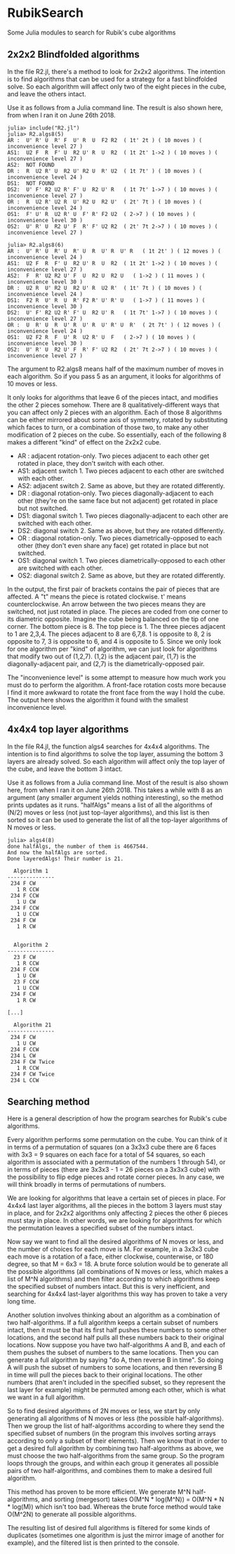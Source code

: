 # RubikSearch
Some Julia modules to search for Rubik's cube algorithms

## 2x2x2 Blindfolded algorithms

In the file R2.jl, there's a method to look for 2x2x2 algorithms.
The intention is to find algorithms that can be used for a strategy for a fast blindfolded solve.
So each algorithm will affect only two of the eight pieces in the cube, and leave the others intact.

Use it as follows from a Julia command line.
The result is also shown here, from when I ran it on June 26th 2018.

```
julia> include("R2.jl")
julia> R2.algs8(5)
AR :  U' R' U  R' F  U' R  U  F2 R2  ( 1t' 2t ) ( 10 moves ) ( inconvenience level 27 )
AS1:  U2 F  R  F' U  R2 U' R  U  R2  ( 1t 2t' 1->2 ) ( 10 moves ) ( inconvenience level 27 )
AS2:  NOT FOUND
DR :  R  U2 R' U  R2 U' R2 U  R' U2  ( 1t 7t' ) ( 10 moves ) ( inconvenience level 24 )
DS1:  NOT FOUND
DS2:  U' F' R2 U2 R' F' U  R2 U' R   ( 1t 7t' 1->7 ) ( 10 moves ) ( inconvenience level 27 )
OR :  R  U2 R' U2 R  U' R2 U  R2 U'  ( 2t' 7t ) ( 10 moves ) ( inconvenience level 24 )
OS1:  F' U' R  U2 R' U  F' R' F2 U2  ( 2->7 ) ( 10 moves ) ( inconvenience level 30 )
OS2:  U' R' U  R2 U' F  R' F' U2 R2  ( 2t' 7t 2->7 ) ( 10 moves ) ( inconvenience level 27 )

julia> R2.algs8(6)
AR :  U' R' U  R' U  R' U  R  U' R  U' R   ( 1t 2t' ) ( 12 moves ) ( inconvenience level 24 )
AS1:  U2 F  R  F' U  R2 U' R  U  R2  ( 1t 2t' 1->2 ) ( 10 moves ) ( inconvenience level 27 )
AS2:  F  R' U2 R2 U' F  U  R2 U  R2 U   ( 1->2 ) ( 11 moves ) ( inconvenience level 30 )
DR :  U2 R  U' R2 U  R2 U' R  U2 R'  ( 1t' 7t ) ( 10 moves ) ( inconvenience level 24 )
DS1:  F2 R  U' R  U  R' F2 R' U' R' U   ( 1->7 ) ( 11 moves ) ( inconvenience level 30 )
DS2:  U' F' R2 U2 R' F' U  R2 U' R   ( 1t 7t' 1->7 ) ( 10 moves ) ( inconvenience level 27 )
OR :  U  R' U  R  U' R  U' R  U' R' U  R'  ( 2t 7t' ) ( 12 moves ) ( inconvenience level 24 )
OS1:  U2 F2 R  F  U' R  U2 R' U  F   ( 2->7 ) ( 10 moves ) ( inconvenience level 30 )
OS2:  U' R' U  R2 U' F  R' F' U2 R2  ( 2t' 7t 2->7 ) ( 10 moves ) ( inconvenience level 27 )
```

The argument to R2.algs8 means half of the maximum number of moves in each algorithm.
So if you pass 5 as an argument, it looks for algorithms of 10 moves or less.

It only looks for algorithms that leave 6 of the pieces intact, and modifies the other 2 pieces somehow.
There are 8 qualitatively-different ways that you can affect only 2 pieces with an algorithm.
Each of those 8 algorithms can be either mirrored about some axis of symmetry, rotated by substituting which faces to turn,
or a combination of those two, to make any other modification of 2 pieces on the cube.
So essentially, each of the following 8 makes a different "kind" of effect on the 2x2x2 cube.
- AR : adjacent rotation-only. Two pieces adjacent to each other get rotated in place, they don't switch with each other.
- AS1: adjacent switch 1. Two pieces adjacent to each other are switched with each other.
- AS2: adjacent switch 2. Same as above, but they are rotated differently.
- DR : diagonal rotation-only. Two pieces diagonally-adjacent to each other (they're on the same face but not adjacent) get rotated in place but not switched.
- DS1: diagonal switch 1. Two pieces diagonally-adjacent to each other are switched with each other.
- DS2: diagonal switch 2. Same as above, but they are rotated differently.
- OR : diagonal rotation-only. Two pieces diametrically-opposed to each other (they don't even share any face) get rotated in place but not switched.
- OS1: diagonal switch 1. Two pieces diametrically-opposed to each other are switched with each other.
- OS2: diagonal switch 2. Same as above, but they are rotated differently.
  
In the output, the first pair of brackets contains the pair of pieces that are affected.
A "t" means the piece is rotated clockwise. t' means counterclockwise.
An arrow between the two pieces means they are switched, not just rotated in place.
The pieces are coded from one corner to its diametric opposite.
Imagine the cube being balanced on the tip of one corner.
The bottom piece is 8. The top piece is 1. The three pieces adjacent to 1 are 2,3,4. The pieces adjacent to 8 are 6,7,8.
1 is opposite to 8, 2 is opposite to 7, 3 is opposite to 6, and 4 is opposite to 5.
Since we only look for one algorithm per "kind" of algorithm, we can just look for algorithms that modify two out of (1,2,7).
(1,2) is the adjacent pair, (1,7) is the diagonally-adjacent pair, and (2,7) is the diametrically-opposed pair.

The "inconvenience level" is some attempt to measure how much work you must do to perform the algorithm.
A front-face rotation costs more because I find it more awkward to rotate the front face from the way I hold the cube.
The output here shows the algorithm it found with the smallest inconvenience level.

## 4x4x4 top layer algorithms

In the file R4.jl, the function algs4 searches for 4x4x4 algorithms.
The intention is to find algorithms to solve the top layer, assuming the bottom 3 layers are already solved.
So each algorithm will affect only the top layer of the cube, and leave the bottom 3 intact.

Use it as follows from a Julia command line.
Most of the result is also shown here, from when I ran it on June 26th 2018.
This takes a while with 8 as an argument (any smaller argument yields nothing interesting),
so the method prints updates as it runs.
"halfAlgs" means a list of all the algorithms of (N/2) moves or less (not just top-layer algorithms),
and this list is then sorted so it can be used to generate the list of all the top-layer algorithms of N moves or less.

```
julia> algs4(8)
done halfAlgs, the number of them is 4667544.
And now the halfAlgs are sorted.
Done layeredAlgs! Their number is 21.

  Algorithm 1
---------------
 234 F CW
   1 R CCW
 234 F CCW
   1 U CW
 234 F CCW
   1 U CCW
 234 F CW
   1 R CW


  Algorithm 2
---------------
  23 F CW
   1 R CCW
 234 F CCW
   1 U CW
  23 F CCW
   1 U CCW
 234 F CW
   1 R CW

[...]

  Algorithm 21
---------------
 234 F CW
   1 U CW
 234 F CCW
 234 L CW
 234 F CW Twice
   1 R CCW
 234 F CW Twice
 234 L CCW
```

## Searching method

Here is a general description of how the program searches for Rubik's cube algorithms.

Every algorithm performs some permutation on the cube. You can think of it in terms of a permutation of squares (on a 3x3x3 cube there are 6 faces with 3x3 = 9 squares on each face for a total of 54 squares, so each algorithm is associated with a permutation of the numbers 1 through 54), or in terms of pieces (there are 3x3x3 - 1 = 26 pieces on a 3x3x3 cube) with the possibility to flip edge pieces and rotate corner pieces. In any case, we will think broadly in terms of permutations of numbers.

We are looking for algorithms that leave a certain set of pieces in place. For 4x4x4 last layer algorithms, all the pieces in the bottom 3 layers must stay in place, and for 2x2x2 algorithms only affecting 2 pieces the other 6 pieces must stay in place. In other words, we are looking for algorithms for which the permutation leaves a specified subset of the numbers intact.

Now say we want to find all the desired algorithms of N moves or less, and the number of choices for each move is M. For example, in a 3x3x3 cube each move is a rotation of a face, either clockwise, counterwise, or 180 degree, so that M = 6x3 = 18. A brute force solution would be to generate all the possible algorithms (all combinations of N moves or less, which makes a list of M^N algorithms) and then filter according to which algorithms keep the specified subset of numbers intact. But this is very inefficient, and searching for 4x4x4 last-layer algorithms this way has proven to take a very long time.

Another solution involves thinking about an algorithm as a combination of two half-algorithms. If a full algorithm keeps a certain subset of numbers intact, then it must be that its first half pushes these numbers to some other locations, and the second half pulls all these numbers back to their original locations. Now suppose you have two half-algorithms A and B, and each of them pushes the subset of numbers to the same locations. Then you can generate a full algorithm by saying "do A, then reverse B in time". So doing A will push the subset of numbers to some locations, and then reversing B in time will pull the pieces back to their original locations. The other numbers (that aren't included in the specified subset, so they represent the last layer for example) might be permuted among each other, which is what we want in a full algorithm.

So to find desired algorithms of 2N moves or less, we start by only generating all algorithms of N moves or less (the possible half-algorithms). Then we group the list of half-algorithms according to where they send the specified subset of numbers (in the program this involves sorting arrays according to only a subset of their elements). Then we know that in order to get a desired full algorithm by combining two half-algorithms as above, we must choose the two half-algorithms from the same group. So the program loops through the groups, and within each group it generates all possible pairs of two half-algorithms, and combines them to make a desired full algorithm.

This method has proven to be more efficient. We generate M^N half-algorithms, and sorting (mergesort) takes O(M^N * log(M^N)) = O(M^N * N * log(M)) which isn't too bad. Whereas the brute force method would take O(M^2N) to generate all possible algorithms.

The resulting list of desired full algorithms is filtered for some kinds of duplicates (sometimes one algorithm is just the mirror image of another for example), and the filtered list is then printed to the console.
